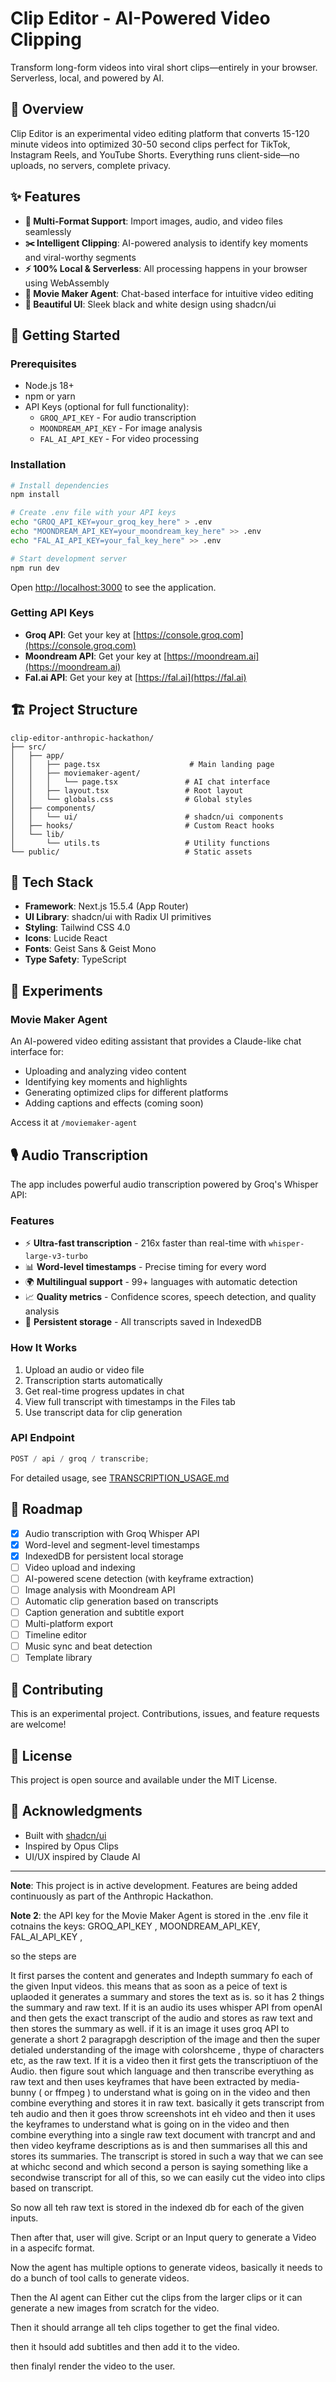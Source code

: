 # Clip Editor - AI-Powered Video Clipping

Transform long-form videos into viral short clips—entirely in your browser. Serverless, local, and powered by AI.

## 🎯 Overview

Clip Editor is an experimental video editing platform that converts 15-120 minute videos into optimized 30-50 second clips perfect for TikTok, Instagram Reels, and YouTube Shorts. Everything runs client-side—no uploads, no servers, complete privacy.

## ✨ Features

- **🎥 Multi-Format Support**: Import images, audio, and video files seamlessly
- **✂️ Intelligent Clipping**: AI-powered analysis to identify key moments and viral-worthy segments
- **⚡ 100% Local & Serverless**: All processing happens in your browser using WebAssembly
- **🤖 Movie Maker Agent**: Chat-based interface for intuitive video editing
- **🎨 Beautiful UI**: Sleek black and white design using shadcn/ui

## 🚀 Getting Started

### Prerequisites

- Node.js 18+
- npm or yarn
- API Keys (optional for full functionality):
  - `GROQ_API_KEY` - For audio transcription
  - `MOONDREAM_API_KEY` - For image analysis
  - `FAL_AI_API_KEY` - For video processing

### Installation

```bash
# Install dependencies
npm install

# Create .env file with your API keys
echo "GROQ_API_KEY=your_groq_key_here" > .env
echo "MOONDREAM_API_KEY=your_moondream_key_here" >> .env
echo "FAL_AI_API_KEY=your_fal_key_here" >> .env

# Start development server
npm run dev
```

Open [http://localhost:3000](http://localhost:3000) to see the application.

### Getting API Keys

- **Groq API**: Get your key at [https://console.groq.com](https://console.groq.com)
- **Moondream API**: Get your key at [https://moondream.ai](https://moondream.ai)
- **Fal.ai API**: Get your key at [https://fal.ai](https://fal.ai)

## 🏗️ Project Structure

```
clip-editor-anthropic-hackathon/
├── src/
│   ├── app/
│   │   ├── page.tsx                    # Main landing page
│   │   ├── moviemaker-agent/
│   │   │   └── page.tsx               # AI chat interface
│   │   ├── layout.tsx                 # Root layout
│   │   └── globals.css                # Global styles
│   ├── components/
│   │   └── ui/                        # shadcn/ui components
│   ├── hooks/                         # Custom React hooks
│   └── lib/
│       └── utils.ts                   # Utility functions
└── public/                            # Static assets
```

## 🎨 Tech Stack

- **Framework**: Next.js 15.5.4 (App Router)
- **UI Library**: shadcn/ui with Radix UI primitives
- **Styling**: Tailwind CSS 4.0
- **Icons**: Lucide React
- **Fonts**: Geist Sans & Geist Mono
- **Type Safety**: TypeScript

## 🧪 Experiments

### Movie Maker Agent

An AI-powered video editing assistant that provides a Claude-like chat interface for:

- Uploading and analyzing video content
- Identifying key moments and highlights
- Generating optimized clips for different platforms
- Adding captions and effects (coming soon)

Access it at `/moviemaker-agent`

## 🎙️ Audio Transcription

The app includes powerful audio transcription powered by Groq's Whisper API:

### Features

- ⚡ **Ultra-fast transcription** - 216x faster than real-time with `whisper-large-v3-turbo`
- 📊 **Word-level timestamps** - Precise timing for every word
- 🌍 **Multilingual support** - 99+ languages with automatic detection
- 📈 **Quality metrics** - Confidence scores, speech detection, and quality analysis
- 💾 **Persistent storage** - All transcripts saved in IndexedDB

### How It Works

1. Upload an audio or video file
2. Transcription starts automatically
3. Get real-time progress updates in chat
4. View full transcript with timestamps in the Files tab
5. Use transcript data for clip generation

### API Endpoint

```typescript
POST / api / groq / transcribe;
```

For detailed usage, see [TRANSCRIPTION_USAGE.md](./TRANSCRIPTION_USAGE.md)

## 🎯 Roadmap

- [x] Audio transcription with Groq Whisper API
- [x] Word-level and segment-level timestamps
- [x] IndexedDB for persistent local storage
- [ ] Video upload and indexing
- [ ] AI-powered scene detection (with keyframe extraction)
- [ ] Image analysis with Moondream API
- [ ] Automatic clip generation based on transcripts
- [ ] Caption generation and subtitle export
- [ ] Multi-platform export
- [ ] Timeline editor
- [ ] Music sync and beat detection
- [ ] Template library

## 🤝 Contributing

This is an experimental project. Contributions, issues, and feature requests are welcome!

## 📝 License

This project is open source and available under the MIT License.

## 🙏 Acknowledgments

- Built with [shadcn/ui](https://ui.shadcn.com/)
- Inspired by Opus Clips
- UI/UX inspired by Claude AI

---

**Note**: This project is in active development. Features are being added continuously as part of the Anthropic Hackathon.

**Note 2**: the API key for the Movie Maker Agent is stored in the .env file it cotnains the keys: GROQ_API_KEY , MOONDREAM_API_KEY, FAL_AI_API_KEY ,

so the steps are

It first parses the content and generates and Indepth summary fo each of the given Input videos.
this means that as soon as a peice of text is uplaoded it generates a summary and stores the text as is. so it has 2 things the summary and raw text.
If it is an audio its uses whisper API from openAI and then gets the exact transcript of the audio and stores as raw text and then stores the summary as well.
if it is an image it uses groq API to generate a short 2 paragrapgh description of the image and then the super detialed understanding of the image with colorshceme , thype of characters etc, as the raw text.
If it is a video then it first gets the transcriptiuon of the Audio. then figure sout which language and then transcribe everything as raw text and then uses keyframes that have been extracted by media-bunny ( or ffmpeg ) to understand what is going on in the video and then combine everything and stores it in raw text. basically it gets transcript from teh audio and then it goes throw screenshots int eh video and then it uses the keyframes to understand what is going on in the video and then combine everything into a single raw text document with trancrpt and and then video keyframe descriptions as is and then summarises all this and stores its summaries.
The transcript is stored in such a way that we can see at whichc second and which second a person is saying something like a secondwise transcript for all of this, so we can easily cut the video into clips based on transcript.

So now all teh raw text is stored in the indexed db for each of the given inputs.

Then after that, user will give. Script or an Input query to generate a Video in a aspecifc format.

Now the agent has multiple options to generate videos, basically it needs to do a bunch of tool calls to generate videos.

Then the AI agent can Either cut the clips from the larger clips or it can generate a new images from scratch for the video.

Then it should arrange all teh clips together to get the final video.

then it hsould add subtitles and then add it to the video.

then finalyl render the video to the user.
